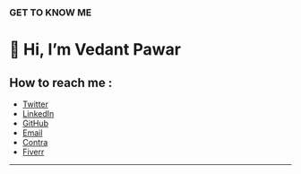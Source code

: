 ### GET TO KNOW ME
# 👋 Hi, I’m Vedant Pawar




## How to reach me :
- [Twitter](https://twitter.com/vdnt_pwr)
- [LinkedIn](https://www.linkedin.com/in/vedantpawar/)
- [GitHub](https://github.com/vedantpwr0624/)
- [Email](mailto:vedant.pwr10@gmail.com)
- [Contra](https://contra.com/vedantpawar)
- [Fiverr](https://www.fiverr.com/users/vedantpwr0624/)
---

<!---
vedantpwr0624/vedantpwr0624 is a ✨ special ✨ repository because its `README.md` (this file) appears on your GitHub profile.
You can click the Preview link to take a look at your changes.
--->
